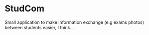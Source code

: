 # StudCom

Small application to make information exchange (e.g exams photos) between students easier, I think...